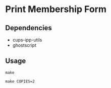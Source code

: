 # Print Membership Form

## Dependencies

* cups-ipp-utils
* ghostscript

## Usage

`make`

`make COPIES=2`
